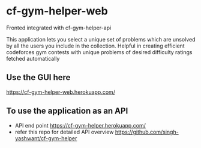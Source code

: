 # cf-gym-helper-web
Fronted integrated with cf-gym-helper-api

This application lets you select a unique set of problems which are unsolved by all the users you include in the collection. 
Helpful in creating efficient codeforces gym contests with unique problems of desired difficulty ratings fetched automatically

## Use the GUI here
https://cf-gym-helper-web.herokuapp.com/

## To use the application as an API
- API end point https://cf-gym-helper.herokuapp.com/
- refer this repo for detailed API overview https://github.com/singh-yashwant/cf-gym-helper
